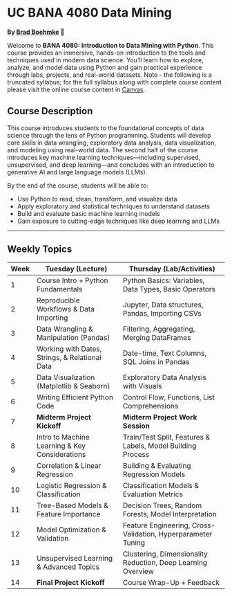 UC BANA 4080 Data Mining
================

**By [Brad Boehmke](https://github.com/bradleyboehmke) 🚀**


Welcome to **BANA 4080: Introduction to Data Mining with Python**. This course provides an immersive, hands-on introduction to the tools and techniques used in modern data science. You’ll learn how to explore, analyze, and model data using Python and gain practical experience through labs, projects, and real-world datasets. Note - the following is a truncated syllabus; for the full syllabus along with complete course content please visit the online course content in [Canvas](https://uc.instructure.com/). 

## Course Description

This course introduces students to the foundational concepts of data science through the lens of Python programming. Students will develop core skills in data wrangling, exploratory data analysis, data visualization, and modeling using real-world data. The second half of the course introduces key machine learning techniques—including supervised, unsupervised, and deep learning—and concludes with an introduction to generative AI and large language models (LLMs).

By the end of the course, students will be able to:
- Use Python to read, clean, transform, and visualize data
- Apply exploratory and statistical techniques to understand datasets
- Build and evaluate basic machine learning models
- Gain exposure to cutting-edge techniques like deep learning and LLMs

---

## Weekly Topics

| Week | Tuesday (Lecture)                                       | Thursday (Lab/Activities)                                  |
|------|----------------------------------------------------------|-------------------------------------------------------------|
| 1    | Course Intro + Python Fundamentals                       | Python Basics: Variables, Data Types, Basic Operators       |
| 2    | Reproducible Workflows & Data Importing                  | Jupyter, Data structures, Pandas, Importing CSVs            |
| 3    | Data Wrangling & Manipulation (Pandas)                   | Filtering, Aggregating, Merging DataFrames                  |
| 4    | Working with Dates, Strings, & Relational Data           | Date-time, Text Columns, SQL Joins in Pandas                |
| 5    | Data Visualization (Matplotlib & Seaborn)                | Exploratory Data Analysis with Visuals                      |
| 6    | Writing Efficient Python Code                            | Control Flow, Functions, List Comprehensions                |
| 7    | **Midterm Project Kickoff**                              | **Midterm Project Work Session**                            |
| 8    | Intro to Machine Learning & Key Considerations           | Train/Test Split, Features & Labels, Model Building Process |
| 9    | Correlation & Linear Regression                           | Building & Evaluating Regression Models                     |
| 10   | Logistic Regression & Classification                     | Classification Models & Evaluation Metrics                  |
| 11   | Tree-Based Models & Feature Importance                   | Decision Trees, Random Forests, Model Interpretation        |
| 12   | Model Optimization & Validation                          | Feature Engineering, Cross-Validation, Hyperparameter Tuning |
| 13   | Unsupervised Learning & Advanced Topics                  | Clustering, Dimensionality Reduction, Deep Learning Overview |
| 14   | **Final Project Kickoff**                                | Course Wrap-Up + Feedback                                   |

